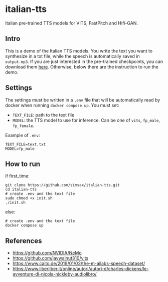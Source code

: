 # italian-tts
Italian pre-trained TTS models for VITS, FastPitch and Hifi-GAN.

## Intro
This is a demo of the Italian TTS models.
You write the text you want to synthesize
in a txt file, while the speech is automatically saved in `output.mp3`.
If you are just interested in the pre-trained checkpoints, you can download them
[here](https://drive.google.com/drive/folders/1GYx7vhNi07DClXrzLDgau_LV-aHD2-yz). Otherwise, below there are the instruction to run the demo.

## Settings
The settings must be written in a `.env` file that will be automatically read by docker
when running `docker compose up`.
You must set:
* `TEXT_FILE`: path to the text file
* `MODEL`: the TTS model to use for inference. Can be one of `vits`, `fp_male`, `fp_female`.

Example of `.env`:

```
TEXT_FILE=text.txt
MODEL=fp_male
```

## How to run

if first_time:

```
git clone https://github.com/simsax/italian-tts.git
cd italian-tts
# create .env and the text file
sudo chmod +x init.sh
./init.sh
```

else:
```
# create .env and the text file
docker compose up
```

## References
* https://github.com/NVIDIA/NeMo
* https://github.com/jaywalnut310/vits
* https://www.caito.de/2019/01/03/the-m-ailabs-speech-dataset/
* https://www.liberliber.it/online/autori/autori-d/charles-dickens/le-avventure-di-nicola-nickleby-audiolibro/